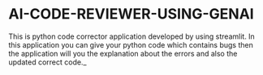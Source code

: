 # AI-CODE-REVIEWER-USING-GENAI
This is python code corrector application developed by using streamlit.
In this application you can give your python code which contains bugs then the application will you the explanation about the errors and also the updated correct code._

